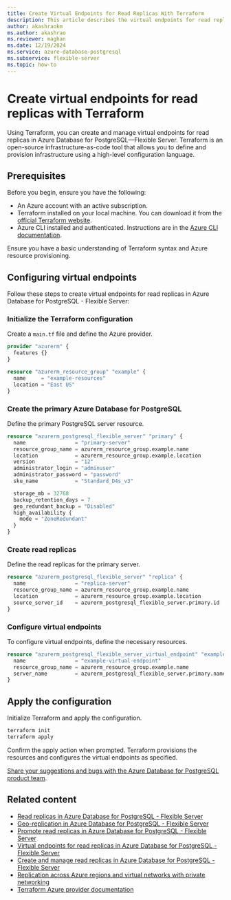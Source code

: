 ```yaml
---
title: Create Virtual Endpoints for Read Replicas With Terraform
description: This article describes the virtual endpoints for read replica feature using Terraform for Azure Database for PostgreSQL - Flexible Server.
author: akashraokm
ms.author: akashrao
ms.reviewer: maghan
ms.date: 12/19/2024
ms.service: azure-database-postgresql
ms.subservice: flexible-server
ms.topic: how-to
---
```


# Create virtual endpoints for read replicas with Terraform

Using Terraform, you can create and manage virtual endpoints for read replicas in Azure Database for PostgreSQL—Flexible Server. Terraform is an open-source infrastructure-as-code tool that allows you to define and provision infrastructure using a high-level configuration language.

## Prerequisites

Before you begin, ensure you have the following:

- An Azure account with an active subscription.
- Terraform installed on your local machine. You can download it from the [official Terraform website](https://www.terraform.io/downloads.html).
- Azure CLI installed and authenticated. Instructions are in the [Azure CLI documentation](/cli/azure/install-azure-cli).

Ensure you have a basic understanding of Terraform syntax and Azure resource provisioning.

## Configuring virtual endpoints

Follow these steps to create virtual endpoints for read replicas in Azure Database for PostgreSQL - Flexible Server:

### Initialize the Terraform configuration

Create a `main.tf` file and define the Azure provider.

```terraform
provider "azurerm" {
  features {}
}

resource "azurerm_resource_group" "example" {
  name     = "example-resources"
  location = "East US"
}
```

### Create the primary Azure Database for PostgreSQL

Define the primary PostgreSQL server resource.

```terraform
resource "azurerm_postgresql_flexible_server" "primary" {
  name                = "primary-server"
  resource_group_name = azurerm_resource_group.example.name
  location            = azurerm_resource_group.example.location
  version             = "12"
  administrator_login = "adminuser"
  administrator_password = "password"
  sku_name            = "Standard_D4s_v3"

  storage_mb = 32768
  backup_retention_days = 7
  geo_redundant_backup = "Disabled"
  high_availability {
    mode = "ZoneRedundant"
  }
}
```

### Create read replicas

Define the read replicas for the primary server.

```terraform
resource "azurerm_postgresql_flexible_server" "replica" {
  name                = "replica-server"
  resource_group_name = azurerm_resource_group.example.name
  location            = azurerm_resource_group.example.location
  source_server_id    = azurerm_postgresql_flexible_server.primary.id
}
```

### Configure virtual endpoints

To configure virtual endpoints, define the necessary resources.

```terraform
resource "azurerm_postgresql_flexible_server_virtual_endpoint" "example" {
  name                = "example-virtual-endpoint"
  resource_group_name = azurerm_resource_group.example.name
  server_name         = azurerm_postgresql_flexible_server.primary.name
}
```

## Apply the configuration

Initialize Terraform and apply the configuration.

```bash
terraform init
terraform apply
```

Confirm the apply action when prompted. Terraform provisions the resources and configures the virtual endpoints as specified.

[Share your suggestions and bugs with the Azure Database for PostgreSQL product team](https://aka.ms/pgfeedback).

## Related content

- [Read replicas in Azure Database for PostgreSQL - Flexible Server](concepts-read-replicas.md)
- [Geo-replication in Azure Database for PostgreSQL - Flexible Server](concepts-read-replicas-geo.md)
- [Promote read replicas in Azure Database for PostgreSQL - Flexible Server](concepts-read-replicas-promote.md)
- [Virtual endpoints for read replicas in Azure Database for PostgreSQL - Flexible Server](concepts-read-replicas-virtual-endpoints.md)
- [Create and manage read replicas in Azure Database for PostgreSQL - Flexible Server](how-to-read-replicas-portal.md)
- [Replication across Azure regions and virtual networks with private networking](concepts-networking-privatemd#replication-across-azure-regions-and-virtual-networks-with-private-networking)
- [Terraform Azure provider documentation](https://registry.terraform.io/providers/hashicorp/azurerm/latest/docs)
